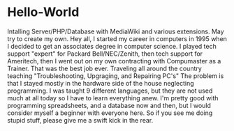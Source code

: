 # Hello-World
Intalling Server/PHP/Database with MediaWiki and various extensions. May try to create my own.
Hey all, I started my career in computers in 1995 when I decided to get an associates degree in computer science. 
I played tech support "expert" for Packard Bell/NEC/Zenith, then tech support for Ameritech, then I went out on my own contracting with Compumaster as a Trainer. That was the best job ever. Traveling all around the country teaching "Troubleshooting, Upgraging, and Repairing PC's" The problem is that I stayed mostly in the hardware side of the house neglecting programming. I was taught 9 different languages, but they are not used much at all today so I have to learn everything anew. I'm pretty good with programming spreadsheets, and a database now and then, but I would consider myself a beginner with everyone here. So if you see me doing stupid stuff, please give me a swift kick in the rear.

